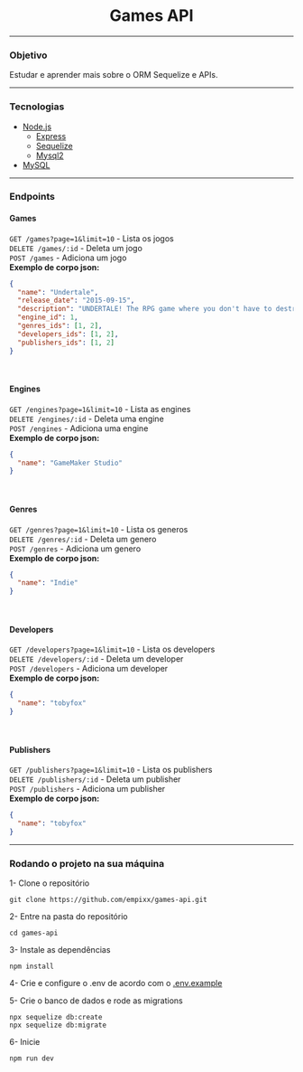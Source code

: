 <h1 align="center">Games API</h1>

---

### Objetivo <br>

Estudar e aprender mais sobre o ORM Sequelize e APIs.

---

### Tecnologias

- [Node.js](https://nodejs.org)
  - [Express](http://expressjs.com)
  - [Sequelize](https://sequelize.org/)
  - [Mysql2](https://www.npmjs.com/package/mysql2)
- [MySQL](https://www.mysql.com/)

---

### Endpoints

#### Games

`GET /games?page=1&limit=10` - Lista os jogos<br>
`DELETE /games/:id` - Deleta um jogo<br>
`POST /games` - Adiciona um jogo<br>
**Exemplo de corpo json:**

```json
{
  "name": "Undertale",
  "release_date": "2015-09-15",
  "description": "UNDERTALE! The RPG game where you don't have to destroy anyone.",
  "engine_id": 1,
  "genres_ids": [1, 2],
  "developers_ids": [1, 2],
  "publishers_ids": [1, 2]
}
```

<br>

#### Engines

`GET /engines?page=1&limit=10` - Lista as engines<br>
`DELETE /engines/:id` - Deleta uma engine<br>
`POST /engines` - Adiciona uma engine<br>
**Exemplo de corpo json:**

```json
{
  "name": "GameMaker Studio"
}
```

<br>

#### Genres

`GET /genres?page=1&limit=10` - Lista os generos<br>
`DELETE /genres/:id` - Deleta um genero<br>
`POST /genres` - Adiciona um genero<br>
**Exemplo de corpo json:**

```json
{
  "name": "Indie"
}
```

<br>

#### Developers

`GET /developers?page=1&limit=10` - Lista os developers<br>
`DELETE /developers/:id` - Deleta um developer<br>
`POST /developers` - Adiciona um developer<br>
**Exemplo de corpo json:**

```json
{
  "name": "tobyfox"
}
```

<br>

#### Publishers

`GET /publishers?page=1&limit=10` - Lista os publishers<br>
`DELETE /publishers/:id` - Deleta um publisher<br>
`POST /publishers` - Adiciona um publisher<br>
**Exemplo de corpo json:**

```json
{
  "name": "tobyfox"
}
```

---

### Rodando o projeto na sua máquina

1- Clone o repositório

```
git clone https://github.com/empixx/games-api.git
```

2- Entre na pasta do repositório

```
cd games-api
```

3- Instale as dependências

```
npm install
```

4- Crie e configure o .env de acordo com o [.env.example](https://github.com/empixx/games-api/blob/main/.env.example)

5- Crie o banco de dados e rode as migrations

```
npx sequelize db:create
npx sequelize db:migrate
```

6- Inicie

```
npm run dev
```
